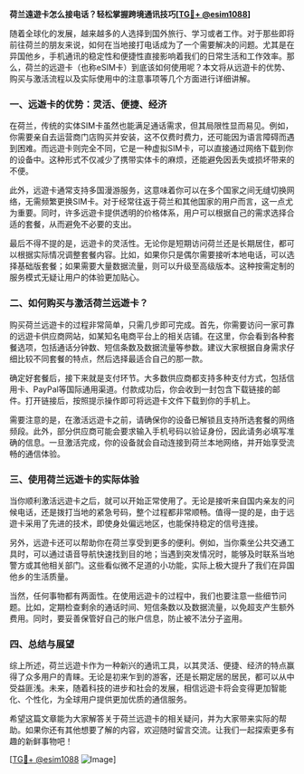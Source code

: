 **荷兰遠遊卡怎么接电话？轻松掌握跨境通讯技巧[[TG💪+ @esim1088](https://t.me/s/esim1088)]**

随着全球化的发展，越来越多的人选择到国外旅行、学习或者工作。对于那些即将前往荷兰的朋友来说，如何在当地接打电话成为了一个需要解决的问题。尤其是在异国他乡，手机通讯的稳定性和便捷性直接影响着我们的日常生活和工作效率。那么，荷兰的远遊卡（也称eSIM卡）到底该如何使用呢？本文将从远遊卡的优势、购买与激活流程以及实际使用中的注意事项等几个方面进行详细讲解。

### **一、远遊卡的优势：灵活、便捷、经济**

在荷兰，传统的实体SIM卡虽然也能满足通话需求，但其局限性显而易见。例如，你需要亲自去运营商门店购买并安装，这不仅费时费力，还可能因为语言障碍而遇到困难。而远遊卡则完全不同，它是一种虚拟SIM卡，可以直接通过网络下载到你的设备中。这种形式不仅减少了携带实体卡的麻烦，还能避免因丢失或损坏带来的不便。

此外，远遊卡通常支持多国漫游服务，这意味着你可以在多个国家之间无缝切换网络，无需频繁更换SIM卡。对于经常往返于荷兰和其他国家的用户而言，这一点尤为重要。同时，许多远遊卡提供透明的价格体系，用户可以根据自己的需求选择合适的套餐，从而避免不必要的支出。

最后不得不提的是，远遊卡的灵活性。无论你是短期访问荷兰还是长期居住，都可以根据实际情况调整套餐内容。比如，如果你只是偶尔需要接听本地电话，可以选择基础版套餐；如果需要大量数据流量，则可以升级至高级版本。这种按需定制的服务模式无疑让用户的体验更加贴心。

### **二、如何购买与激活荷兰远遊卡？**

购买荷兰远遊卡的过程非常简单，只需几步即可完成。首先，你需要访问一家可靠的远遊卡供应商网站，如某知名电商平台上的相关店铺。在这里，你会看到各种套餐选项，包括通话分钟数、短信条数及数据流量等参数。建议大家根据自身需求仔细比较不同套餐的特点，然后选择最适合自己的那一款。

确定好套餐后，接下来就是支付环节。大多数供应商都支持多种支付方式，包括信用卡、PayPal等国际通用渠道。付款成功后，你会收到一封包含下载链接的邮件。打开链接后，按照提示操作即可将远遊卡文件下载到你的手机上。

需要注意的是，在激活远遊卡之前，请确保你的设备已解锁且支持所选套餐的网络频段。此外，部分供应商可能会要求输入手机号码以验证身份，因此请务必填写准确的信息。一旦激活完成，你的设备就会自动连接到荷兰本地网络，并开始享受流畅的通信体验。

### **三、使用荷兰远遊卡的实际体验**

当你顺利激活远遊卡之后，就可以开始正常使用了。无论是接听来自国内亲友的问候电话，还是拨打当地的紧急号码，整个过程都非常顺畅。值得一提的是，由于远遊卡采用了先进的技术，即使身处偏远地区，也能保持稳定的信号连接。

另外，远遊卡还可以帮助你在荷兰享受到更多的便利。例如，当你乘坐公共交通工具时，可以通过语音导航快速找到目的地；当遇到突发情况时，能够及时联系当地警方或其他相关部门。这些看似微不足道的小功能，实际上极大提升了我们在异国他乡的生活质量。

当然，任何事物都有两面性。在使用远遊卡的过程中，我们也要注意一些细节问题。比如，定期检查剩余的通话时间、短信条数以及数据流量，以免超支产生额外费用。同时，要妥善保管好自己的账户信息，防止被不法分子盗用。

### **四、总结与展望**

综上所述，荷兰远遊卡作为一种新兴的通讯工具，以其灵活、便捷、经济的特点赢得了众多用户的青睐。无论是初来乍到的游客，还是长期定居的居民，都可以从中受益匪浅。未来，随着科技的进步和社会的发展，相信远遊卡将会变得更加智能化、个性化，为全球用户提供更加优质的通信服务。

希望这篇文章能为大家解答关于荷兰远遊卡的相关疑问，并为大家带来实际的帮助。如果你还有其他想要了解的内容，欢迎随时留言交流。让我们一起探索更多有趣的新鲜事物吧！

[[TG💪+ @esim1088](https://t.me/s/esim1088) ![Image](https://i.postimg.cc/4NQfJmqS/Snipaste-2025-05-13-00-14-12.png)]